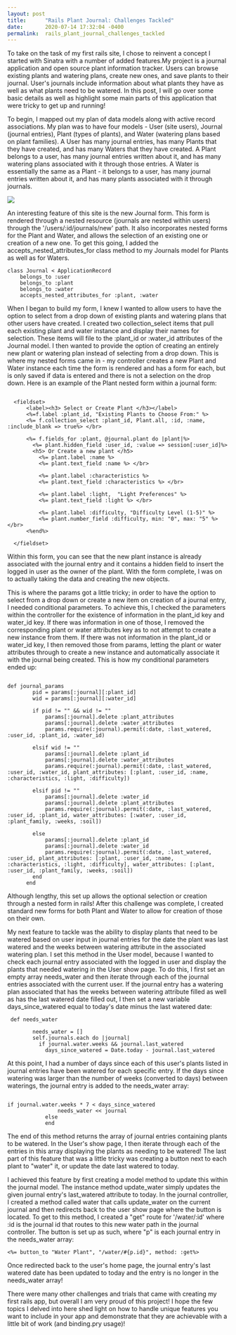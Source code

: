 ```yaml
---
layout: post
title:      "Rails Plant Journal: Challenges Tackled"
date:       2020-07-14 17:32:04 -0400
permalink:  rails_plant_journal_challenges_tackled
---
```



To take on the task of my first rails site, I chose to reinvent a concept I started with Sinatra with a number of added features.My project is a journal application and open source plant information tracker. Users can browse existing plants and watering plans, create new ones, and save plants to their journal. User's journals include information about what plants they have as well as what plants need to be watered. In this post, I will go over some basic details as well as highlight some main parts of this application that were tricky to get up and running!

To begin, I mapped out my plan of data models along with active record associations. My plan was to have four models - User (site users), Journal (journal entries), Plant (types of plants), and Water (watering plans based on plant families). A User has many journal entries, has many Plants that they have created, and has many Waters that they have created. A Plant belongs to a user, has many journal entries written about it, and has many watering plans associated with it through those entries. A Water is essentially the same as a Plant - it belongs to a user, has many journal entries written about it, and has many plants associated with it through journals. 

![](https://drive.google.com/file/d/1SfMkFmzRIsgWlR0g7U_-hieIgKzK3mRZ/view?usp=sharing)

An interesting feature of this site is the new Journal form. This form is rendered through a nested resource (journals are nested within users) through the '/users/:id/journals/new' path. It also incorporates nested forms for the Plant and Water, and allows the selection of an existing one or creation of a new one. To get this going, I added the accepts_nested_attributes_for class method to my Journals model for Plants as well as for Waters.

```
class Journal < ApplicationRecord
    belongs_to :user
    belongs_to :plant
    belongs_to :water
    accepts_nested_attributes_for :plant, :water
```


 When I began to build my form, I knew I wanted to allow users to have the option to select from a drop down of existing plants and watering plans that other users have created. I created two collection_select items that pull each existing plant and water instance and display their names for selection. These items will file to the :plant_id or :water_id attributes of the Journal model. I then wanted to provide the option of creating an entirely new plant or watering plan instead of selecting from a drop down. This is where my nested forms came in - my controller creates a new Plant and Water instance each time the form is rendered and has a form for each, but is only saved if data is entered and there is not a selection on the drop down. Here is an example of the Plant nested form within a journal form:

```

  <fieldset>
      <label><h3> Select or Create Plant </h3></label>
      <%=f.label :plant_id, "Existing Plants to Choose From:" %>
      <%= f.collection_select :plant_id, Plant.all, :id, :name, :include_blank => true%> </br>
  
      <%= f.fields_for :plant, @journal.plant do |plant|%>
        <%= plant.hidden_field :user_id, :value => session[:user_id]%>
        <h5> Or Create a new plant </h5>
          <%= plant.label :name %>
          <%= plant.text_field :name %> </br>
  
          <%= plant.label :characteristics %>
          <%= plant.text_field :characteristics %> </br>
  
          <%= plant.label :light,  "Light Preferences" %>
          <%= plant.text_field :light %> </br>
  
          <%= plant.label :difficulty, "Difficulty Level (1-5)" %>
          <%= plant.number_field :difficulty, min: "0", max: "5" %> </br>
      <%end%>

  </fieldset>
```

Within this form, you can see that the new plant instance is already associated with the journal entry and it contains a hidden field to insert the logged in user as the owner of the plant. With the form complete, I was on to actually taking the data and creating the new objects. 

This is where the params got a little tricky; in order to have the option to select from a drop down or create a new item on creation of a journal entry, I needed conditional parameters. To achieve this, I checked the parameters within the controller for the existence of information in the plant_id key and water_id key. If there was information in one of those, I removed the corresponding plant or water attributes key as to not attempt to create a new instance from them. If there was not information in the plant_id or water_id key, I then removed those from params, letting the plant or water attributes through to create a new instance and automatically associate it with the journal being created. This is how my conditional parameters ended up:



```

def journal_params
        pid = params[:journal][:plant_id]
        wid = params[:journal][:water_id]

        if pid != "" && wid != ""
            params[:journal].delete :plant_attributes
            params[:journal].delete :water_attributes
            params.require(:journal).permit(:date, :last_watered, :user_id, :plant_id, :water_id)
        
        elsif wid != ""
            params[:journal].delete :plant_id
            params[:journal].delete :water_attributes
            params.require(:journal).permit(:date, :last_watered, :user_id, :water_id, plant_attributes: [:plant, :user_id, :name, :characteristics, :light, :difficulty])    
        
        elsif pid != ""
            params[:journal].delete :water_id
            params[:journal].delete :plant_attributes
            params.require(:journal).permit(:date, :last_watered, :user_id, :plant_id, water_attributes: [:water, :user_id, :plant_family, :weeks, :soil])
        
        else
            params[:journal].delete :plant_id
            params[:journal].delete :water_id
            params.require(:journal).permit(:date, :last_watered, :user_id, plant_attributes: [:plant, :user_id, :name, :characteristics, :light, :difficulty], water_attributes: [:plant, :user_id, :plant_family, :weeks, :soil])
        end
      end

```

Although lengthy, this set up allows the optional selection or creation through a nested form in rails! After this challenge was complete, I created standard new forms for both Plant and Water to allow for creation of those on their own. 

My next feature to tackle was the ability to display plants that need to be watered based on user input in journal entries for the date the plant was last watered and the weeks between watering attribute in the associated watering plan. I set this method in the User model, because I wanted to check each journal entry associated with the logged in user and display the plants that needed watering in the User show page. To do this, I first set an empty array needs_water and then iterate through each of the journal entries associated with the current user. If the journal entry has a watering plan associated that has the weeks between watering attribute filled as well as has the last watered date filled out, I then set a new variable days_since_watered equal to today's date minus the last watered date:

```
 def needs_water

        needs_water = []
        self.journals.each do |journal|
          if journal.water.weeks && journal.last_watered
            days_since_watered = Date.today - journal.last_watered

```

At this point, I had a number of days since each of this user's plants listed in journal entries have been watered for each specific entry. If the days since watering was larger than the number of weeks (converted to days) between waterings, the journal entry is added to the needs_water array:

```

if journal.water.weeks * 7 < days_since_watered
                needs_water << journal
            else
            end

```

The end of this method returns the array of journal entries containing plants to be watered. In the User's show page, I then iterate through each of the entries in this array displaying the plants as needing to be watered! The last part of this feature that was a little tricky was creating a button next to each plant to "water" it, or update the date last watered to today.

I achieved this feature by first creating a model method to update this within the journal model. The instance method update_water simply updates the given journal entry's last_watered attribute to today. In the journal controller, I created a method called water that calls update_water on the current journal and then redirects back to the user show page where the button is located. To get to this method, I created a "get" route for '/water/:id' where :id is the journal id that routes to this new water path in the journal controller. The button is set up as such, where "p" is each journal entry in the needs_water array:

```
<%= button_to "Water Plant", "/water/#{p.id}", method: :get%>
```

Once redirected back to the user's home page, the journal entry's last watered date has been updated to today and the entry is no longer in the needs_water array!

There were many other challenges and trials that came with creating my first rails app, but overall I am very proud of this project! I hope the few topics I delved into here shed light on how to handle unique features you want to include in your app and demonstrate that they are achievable with a little bit of work (and binding.pry usage)!


